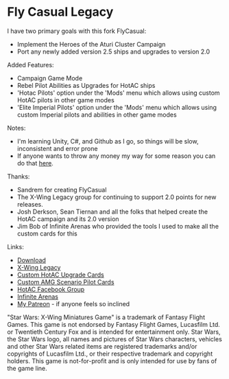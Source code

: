 # Fly Casual Legacy

I have two primary goals with this fork FlyCasual:
* Implement the Heroes of the Aturi Cluster Campaign
* Port any newly added version 2.5 ships and upgrades to version 2.0

Added Features:
* Campaign Game Mode
* Rebel Pilot Abilities as Upgrades for HotAC ships
* 'Hotac Pilots' option under the 'Mods' menu which allows using custom HotAC pilots in other game modes
* 'Elite Imperial Pilots' option under the 'Mods' menu which allows using custom Imperial pilots and abilities in other game modes

Notes:
* I'm learning Unity, C#, and Github as I go, so things will be slow, inconsistent and error prone
* If anyone wants to throw any money my way for some reason you can do that [here](patreon.com/user?u=84527220).

Thanks:
* Sandrem for creating FlyCasual
* The X-Wing Legacy group for continuing to support 2.0 points for new releases.
* Josh Derkson, Sean Tiernan and all the folks that helped create the HotAC campaign and its 2.0 version
* Jim Bob of Infinite Arenas who provided the tools I used to make all the custom cards for this

Links:
* [Download](https://github.com/sampson-matt/FlyCasual/releases)
* [X-Wing Legacy](https://x2po.org/)
* [Custom HotAC Upgrade Cards](https://github.com/sampson-matt/Hotac-Upgrade-Cards)
* [Custom AMG Scenario Pilot Cards](https://github.com/sampson-matt/FlyCasualLegacyCustomCards)
* [HotAC Facebook Group](https://www.facebook.com/groups/872507722883025)
* [Infinite Arenas](https://infinitearenas.com/)
* [My Patreon](patreon.com/user?u=84527220) - if anyone feels so inclined

"Star Wars: X-Wing Miniatures Game" is a trademark of Fantasy Flight Games. This game is not endorsed by Fantasy Flight Games, Lucasfilm Ltd. or Twentieth Century Fox and is intended for entertainment only. Star Wars, the Star Wars logo, all names and pictures of Star Wars characters, vehicles and other Star Wars related items are registered trademarks and/or copyrights of Lucasfilm Ltd., or their respective trademark and copyright holders. This game is not-for-profit and is only intended for use by fans of the game line.

